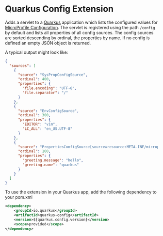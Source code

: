 # Quarkus Config Extension

Adds a servlet to a [Quarkus](https://quarkus.io) application which lists the configured values for [MicroProfile Configuration](https://microprofile.io/project/eclipse/microprofile-config). The servlet is registered using the path `/config` by default and lists all properties of all config sources. The config sources are sorted descending by ordinal, the properties by name. If no config is defined an empty JSON object is returned. 

A typical output might look like:
```json
{
  "sources": [
    {
      "source": "SysPropConfigSource",
      "ordinal": 400,
      "properties": {
        "file.encoding": "UTF-8",
        "file.separator": "/"
      }
    },
    {
      "source": "EnvConfigSource",
      "ordinal": 300,
      "properties": {
        "EDITOR": "vim",
        "LC_ALL": "en_US.UTF-8"
      }
    },
    {
      "source": "PropertiesConfigSource[source=resource:META-INF/microprofile-config.properties]",
      "ordinal": 100,
      "properties": {
        "greeting.message": "hello",
        "greeting.name": "quarkus"
      }
    }
  ]
}
```

To use the extension in your Quarkus app, add the following dependency to your pom.xml

```xml
<dependency>
    <groupId>io.quarkus</groupId>
    <artifactId>quarkus-config</artifactId>
    <version>${quarkus.config.version}</version>
    <scope>provided</scope>
</dependency>
```
